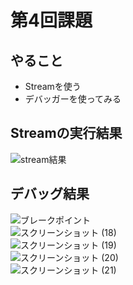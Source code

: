 # 第4回課題  
## やること
* Streamを使う
* デバッガーを使ってみる

## Streamの実行結果  

![stream結果](https://user-images.githubusercontent.com/121325913/213866008-5dda5427-5827-49b0-b302-6bb6a3470a4d.png)

## デバッグ結果  

![ブレークポイント](https://user-images.githubusercontent.com/121325913/213866081-cfe1c010-a0c8-4ead-97f2-be6e7cfb2415.png)  
![スクリーンショット (18)](https://user-images.githubusercontent.com/121325913/213866087-edcd7a49-e985-46e4-a28a-4b1bf2da0e0a.png)  
![スクリーンショット (19)](https://user-images.githubusercontent.com/121325913/213866093-760b4ac8-0b41-4b37-a8f1-e6e2345fcd3b.png)  
![スクリーンショット (20)](https://user-images.githubusercontent.com/121325913/213866097-c7a72117-ddc7-444d-81e2-39d90ef2e5d1.png)  
![スクリーンショット (21)](https://user-images.githubusercontent.com/121325913/213866100-d4e94599-efed-4930-a969-0e0650fd331f.png)  
